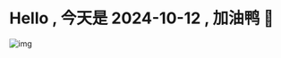 
# Hello , 今天是 2024-10-12 , 加油鸭 🤭

![img](https://v1.jinrishici.com/all.svg?font-size=18&spacing=4)


